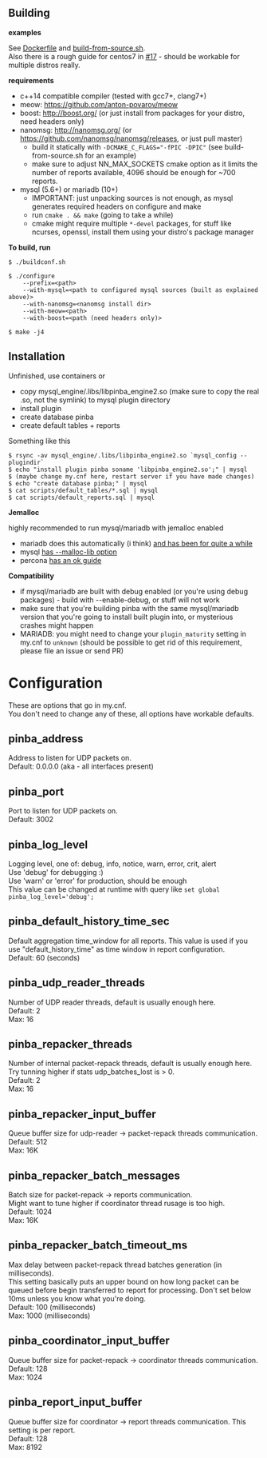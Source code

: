 Building
--------

**examples**

See [Dockerfile](Dockerfile) and [build-from-source.sh](docker/build-from-source.sh).<br/>
Also there is a rough guide for centos7 in [#17](https://github.com/badoo/pinba2/issues/17) - should be workable for multiple distros really.

**requirements**

- c++14 compatible compiler (tested with gcc7+, clang7+)
- meow: https://github.com/anton-povarov/meow
- boost: http://boost.org/ (or just install from packages for your distro, need headers only)
- nanomsg: http://nanomsg.org/ (or https://github.com/nanomsg/nanomsg/releases, or just pull master)
	- build it statically with `-DCMAKE_C_FLAGS="-fPIC -DPIC"` (see build-from-source.sh for an example)
	- make sure to adjust NN_MAX_SOCKETS cmake option as it limits the number of reports available, 4096 should be enough for ~700 reports.
- mysql (5.6+) or mariadb (10+)
	- IMPORTANT: just unpacking sources is not enough, as mysql generates required headers on configure and make
	- run `cmake . && make` (going to take a while)
	- cmake might require multiple `*-devel` packages, for stuff like ncurses, openssl, install them using your distro's package manager

**To build, run**

    $ ./buildconf.sh

    $ ./configure
        --prefix=<path>
        --with-mysql=<path to configured mysql sources (built as explained above)>
        --with-nanomsg=<nanomsg install dir>
        --with-meow=<path>
        --with-boost=<path (need headers only)>

    $ make -j4


Installation
------------
Unfinished, use containers or

- copy mysql_engine/.libs/libpinba_engine2.so (make sure to copy the real .so, not the symlink) to mysql plugin directory
- install plugin
- create database pinba
- create default tables + reports

Something like this

	$ rsync -av mysql_engine/.libs/libpinba_engine2.so `mysql_config --plugindir`
	$ echo "install plugin pinba soname 'libpinba_engine2.so';" | mysql
	$ (maybe change my.cnf here, restart server if you have made changes)
	$ echo "create database pinba;" | mysql
	$ cat scripts/default_tables/*.sql | mysql
	$ cat scripts/default_reports.sql | mysql

**Jemalloc**

highly recommended to run mysql/mariadb with jemalloc enabled

- mariadb does this automatically (i think) [and has been for quite a while](https://mariadb.org/mariadb-5-5-33-now-available/)
- mysql [has \-\-malloc-lib option](https://dev.mysql.com/doc/refman/5.7/en/mysqld-safe.html#option_mysqld_safe_malloc-lib)
- percona [has an ok guide](https://www.percona.com/blog/2017/01/03/enabling-and-disabling-jemalloc-on-percona-server/)


**Compatibility**

- if mysql/mariadb are built with debug enabled (or you're using debug packages) - build with \-\-enable-debug, or stuff will not work
- make sure that you're building pinba with the same mysql/mariadb version that you're going to install built plugin into, or mysterious crashes might happen
- MARIADB: you might need to change your `plugin_maturity` setting in my.cnf to `unknown` (should be possible to get rid of this requirement, please file an issue or send PR)

Configuration
=============

These are options that go in my.cnf.<br>
You don't need to change any of these, all options have workable defaults.

## pinba_address

Address to listen for UDP packets on.<br>
Default: 0.0.0.0 (aka - all interfaces present)

## pinba_port
Port to listen for UDP packets on.<br>
Default: 3002

## pinba_log_level
Logging level, one of: debug, info, notice, warn, error, crit, alert<br>
Use 'debug' for debugging :)<br>
Use 'warn' or 'error' for production, should be enough <br>
This value can be changed at runtime with query like `set global pinba_log_level='debug';`

## pinba_default_history_time_sec
Default aggregation time_window for all reports. This value is used if you use "default_history_time" as time window in report configuration.<br>
Default: 60 (seconds)

## pinba_udp_reader_threads
Number of UDP reader threads, default is usually enough here.<br>
Default: 2<br>
Max: 16

## pinba_repacker_threads
Number of internal packet-repack threads, default is usually enough here.<br>
Try tunning higher if stats udp_batches_lost is > 0.<br>
Default: 2<br>
Max: 16

## pinba_repacker_input_buffer
Queue buffer size for udp-reader -> packet-repack threads communication.<br>
Default: 512<br>
Max: 16K

## pinba_repacker_batch_messages
Batch size for packet-repack -> reports communication.<br>
Might want to tune higher if coordinator thread rusage is too high.<br>
Default: 1024<br>
Max: 16K

## pinba_repacker_batch_timeout_ms
Max delay between packet-repack thread batches generation (in milliseconds).<br>
This setting basically puts an upper bound on how long packet can be queued before begin transferred to report for processing. Don't set below 10ms unless you know what you're doing.<br>
Default: 100 (milliseconds)<br>
Max: 1000 (milliseconds)

## pinba_coordinator_input_buffer
Queue buffer size for packet-repack -> coordinator threads communication.<br>
Default: 128<br>
Max: 1024

## pinba_report_input_buffer
Queue buffer size for coordinator -> report threads communication. This setting is per report.<br>
Default: 128<br>
Max: 8192
